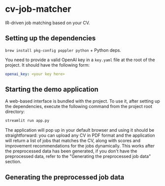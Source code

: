 # cv-job-matcher
IR-driven job matching based on your CV.

## Setting up the dependencies
`brew install pkg-config poppler python` + Python deps.

You need to provide a valid OpenAI key in a `key.yaml` file at the root of the project. It should have the following form:
```yaml
openai_key: <your key here>
```

## Starting the demo application
A web-based interface is bundled with the project. To use it, after setting up the dependencies, execute the following command from the project root directory:
```bash
streamlit run app.py
```
The application will pop up in your default browser and using it should be straightforward: you can upload any CV in PDF format and the application will return a list of jobs that matches the CV, along with scores and improvement recommendations for the jobs dynamically. This works after the preprocessed data has been generated, if you don't have the preprocessed data, refer to the "Generating the preprocessed job data" section.


## Generating the preprocessed job data
